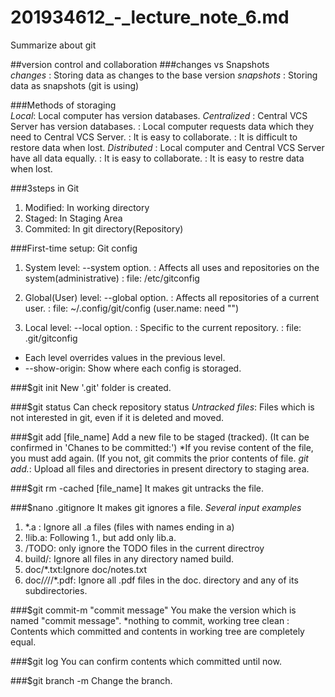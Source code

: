 # 201934612_-_lecture_note_6.md
Summarize about git

##version control and collaboration
###changes vs Snapshots  
*changes* : Storing data as changes to the base version
*snapshots* : Storing data as snapshots (git is using)

###Methods of storaging  
*Local*: Local computer has version databases.
*Centralized*
  : Central VCS Server has version databases.
  : Local computer requests data which they need to Central VCS Server.
  : It is easy to collaborate.
  : It is difficult to restore data when lost.
*Distributed*
  : Local computer and Central VCS Server have all data equally.
  : It is easy to collaborate.
  : It is easy to restre data when lost.
  
###3steps in Git  
1. Modified: In working directory
2. Staged: In Staging Area
3. Commited: In git directory(Repository)

###First-time setup: Git config
1. System level: --system option. 
               : Affects all uses and repositories on the system(administrative)
               : file: /etc/gitconfig
               
2. Global(User) level: --global option.
                     : Affects all repositories of a current user.
                     : file: ~/.config/git/config (user.name: need "")

3. Local level: --local option.
              : Specific to the current repository.
              : file: .git/gitconfig

* Each level overrides values in the previous level.
* --show-origin: Show where each config is storaged.

###$git init
New '.git' folder is created.

###$git status
Can check repository status
*Untracked files*: Files which is not interested in git, even if it is deleted and moved.

###$git add [file_name]
Add a new file to be staged (tracked). (It can be confirmed in 'Chanes to be committed:')
*If you revise content of the file, you must add again. (If you not, git commits the prior contents of file.
*git add.*: Upload all files and directories in present directory to staging area.

###$git rm -cached [file_name]
It makes git untracks the file.

###$nano .gitignore
It makes git ignores a file.
*Several input examples*
1. *.a : Ignore all .a files (files with names ending in a)
2. !lib.a: Following 1., but add only lib.a.
3. /TODO: only ignore the TODO files in the current directroy
4. build/: Ignore all files in any directory named build.
5. doc/*.txt:Ignore doc/notes.txt 
6. doc/*/*//*.pdf: Ignore all .pdf files in the doc. directory and any of its subdirectories.

###$git commit-m "commit message"
You make the version which is named "commit message".
*nothing to commit, working tree clean : Contents which committed and contents in working tree are completely equal.

###$git log
You can confirm contents which committed until now.

###$git branch -m
Change the branch.
